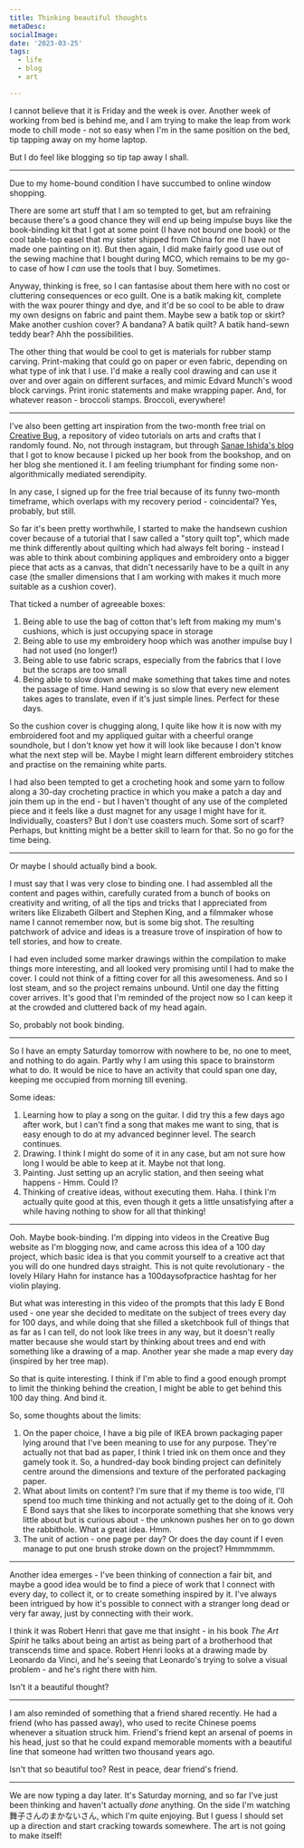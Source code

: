 ```yaml
---
title: Thinking beautiful thoughts
metaDesc: 
socialImage:  
date: '2023-03-25'
tags:
  - life
  - blog
  - art

--- 
```


I cannot believe that it is Friday and the week is over. Another week of working from bed is behind me, and I am trying to make the leap from work mode to chill mode - not so easy when I'm in the same position on the bed, tip tapping away on my home laptop. 

But I do feel like blogging so tip tap away I shall. 

---

Due to my home-bound condition I have succumbed to online window shopping.

There are some art stuff that I am so tempted to get, but am refraining because there's a good chance they will end up being impulse buys like the book-binding kit that I got at some point (I have not bound one book) or the cool table-top easel that my sister shipped from China for me (I have not made one painting on it). But then again, I did make fairly good use out of the sewing machine that I bought during MCO, which remains to be my go-to case of how I *can* use the tools that I buy. Sometimes.

Anyway, thinking is free, so I can fantasise about them here with no cost or cluttering consequences or eco guilt. One is a batik making kit, complete with the wax pourer thingy and dye, and it'd be so cool to be able to draw my own designs on fabric and paint them. Maybe sew a batik top or skirt? Make another cushion cover? A bandana? A batik quilt? A batik hand-sewn teddy bear? Ahh the possibilities. 

The other thing that would be cool to get is materials for rubber stamp carving. Print-making that could go on paper or even fabric, depending on what type of ink that I use. I'd make a really cool drawing and can use it over and over again on different surfaces, and mimic Edvard Munch's wood block carvings. Print ironic statements and make wrapping paper. And, for whatever reason - broccoli stamps. Broccoli, everywhere!

---

I've also been getting art inspiration from the two-month free trial on [Creative Bug](www.creativebug.com), a repository of video tutorials on arts and crafts that I randomly found. No, not through instagram, but through [Sanae Ishida's blog](https://sanaeishida.com) that I got to know because I picked up her book from the bookshop, and on her blog she mentioned it. I am feeling triumphant for finding some non-algorithmically mediated serendipity. 

In any case, I signed up for the free trial because of its funny two-month timeframe, which overlaps with my recovery period - coincidental? Yes, probably, but still.  

So far it's been pretty worthwhile, I started to make the handsewn cushion cover because of a tutorial that I saw called a "story quilt top", which made me think differently about quilting which had always felt boring - instead I was able to think about combining appliques and embroidery onto a bigger piece that acts as a canvas, that didn't necessarily have to be a quilt in any case (the smaller dimensions that I am working with makes it much more suitable as a cushion cover).  

That ticked a number of agreeable boxes:
1. Being able to use the bag of cotton that's left from making my mum's cushions, which is just occupying space in storage
2. Being able to use my embroidery hoop which was another impulse buy I had not used (no longer!)
3. Being able to use fabric scraps, especially from the fabrics that I love but the scraps are too small
4. Being able to slow down and make something that takes time and notes the passage of time. Hand sewing is so slow that every new element takes ages to translate, even if it's just simple lines. Perfect for these days.

So the cushion cover is chugging along, I quite like how it is now with my embroidered foot and my appliqued guitar with a cheerful orange soundhole, but I don't know yet how it will look like because I don't know what the next step will be. Maybe I might learn different embroidery stitches and practise on the remaining white parts. 

I had also been tempted to get a crocheting hook and some yarn to follow along a 30-day crocheting practice in which you make a patch a day and join them up in the end - but I haven't thought of any use of the completed piece and it feels like a dust magnet for any usage I might have for it. Individually, coasters? But I don't use coasters much. Some sort of scarf? Perhaps, but knitting might be a better skill to learn for that. So no go for the time being.

---

Or maybe I should actually bind a book.

I must say that I was very close to binding one. I had assembled all the content and pages within, carefully curated from a bunch of books on creativity and writing, of all the tips and tricks that I appreciated from writers like Elizabeth Gilbert and Stephen King, and a filmmaker whose name I cannot remember now, but is some big shot. The resulting patchwork of advice and ideas is a treasure trove of inspiration of how to tell stories, and how to create. 

I had even included some marker drawings within the compilation to make things more interesting, and all looked very promising until I had to make the cover. I could not think of a fitting cover for all this awesomeness. And so I lost steam, and so the project remains unbound. Until one day the fitting cover arrives. It's good that I'm reminded of the project now so I can keep it at the crowded and cluttered back of my head again. 

So, probably not book binding.

---

So I have an empty Saturday tomorrow with nowhere to be, no one to meet, and nothing to do again. Partly why I am using this space to brainstorm what to do. It would be nice to have an activity that could span one day, keeping me occupied from morning till evening. 

Some ideas:
1. Learning how to play a song on the guitar. I did try this a few days ago after work, but I can't find a song that makes me want to sing, that is easy enough to do at my advanced beginner level. The search continues.
2. Drawing. I think I might do some of it in any case, but am not sure how long I would be able to keep at it. Maybe not that long.
3. Painting. Just setting up an acrylic station, and then seeing what happens - Hmm. Could I? 
4. Thinking of creative ideas, without executing them. Haha. I think I'm actually quite good at this, even though it gets a little unsatisfying after a while having nothing to show for all that thinking!

---

Ooh. Maybe book-binding. I'm dipping into videos in the Creative Bug website as I'm blogging now, and came across this idea of a 100 day project, which basic idea is that you commit yourself to a creative act that you will do one hundred days straight. This is not quite revolutionary - the lovely Hilary Hahn for instance has a 100daysofpractice hashtag for her violin playing. 

But what was interesting in this video of the prompts that this lady E Bond used - one year she decided to meditate on the subject of trees every day for 100 days, and while doing that she filled a sketchbook full of things that as far as I can tell, do not look like trees in any way, but it doesn't really matter because she would start by thinking about trees and end with something like a drawing of a map. Another year she made a map every day (inspired by her tree map). 

So that is quite interesting. I think if I'm able to find a good enough prompt to limit the thinking behind the creation, I might be able to get behind this 100 day thing. And bind it. 

So, some thoughts about the limits: 
1. On the paper choice, I have a big pile of IKEA brown packaging paper lying around that I've been meaning to use for any purpose. They're actually not that bad as paper, I think I tried ink on them once and they gamely took it. So, a hundred-day book binding project can definitely centre around the dimensions and texture of the perforated packaging paper. 
2. What about limits on content? I'm sure that if my theme is too wide, I'll spend too much time thinking and not actually get to the doing of it. Ooh E Bond says that she likes to incorporate something that she knows very little about but is curious about - the unknown pushes her on to go down the rabbithole. What a great idea. Hmm.
3. The unit of action - one page per day? Or does the day count if I even manage to put one brush stroke down on the project? Hmmmmmm. 

---

Another idea emerges - I've been thinking of connection a fair bit, and maybe a good idea would be to find a piece of work that I connect with every day, to collect it, or to create something inspired by it. I've always been intrigued by how it's possible to connect with a stranger long dead or very far away, just by connecting with their work. 

I think it was Robert Henri that gave me that insight - in his book *The Art Spirit* he talks about being an artist as being part of a brotherhood that transcends time and space. Robert Henri looks at a drawing made by Leonardo da Vinci, and he's seeing that Leonardo's trying to solve a visual problem - and he's right there with him. 

Isn't it a beautiful thought?

---

I am also reminded of something that a friend shared recently. He had a friend (who has passed away), who used to recite Chinese poems whenever a situation struck him. Friend's friend kept an arsenal of poems in his head, just so that he could expand memorable moments with a beautiful line that someone had written two thousand years ago.

Isn't that so beautiful too? Rest in peace, dear friend's friend. 

---

We are now typing a day later. It's Saturday morning, and so far I've just been thinking and haven't actually *done* anything. On the side I'm watching 舞子さんのまかないさん, which I'm quite enjoying. But I guess I should set up a direction and start cracking towards somewhere. The art is not going to make itself!